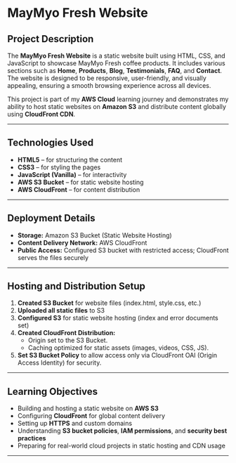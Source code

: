 # MayMyo Fresh Website

## Project Description
The **MayMyo Fresh Website** is a static website built using HTML, CSS, and JavaScript to showcase MayMyo Fresh coffee products. It includes various sections such as **Home**, **Products**, **Blog**, **Testimonials**, **FAQ**, and **Contact**. The website is designed to be responsive, user-friendly, and visually appealing, ensuring a smooth browsing experience across all devices.

This project is part of my **AWS Cloud** learning journey and demonstrates my ability to host static websites on **Amazon S3** and distribute content globally using **CloudFront CDN**.

---

## Technologies Used
- **HTML5** – for structuring the content
- **CSS3** – for styling the pages
- **JavaScript (Vanilla)** – for interactivity
- **AWS S3 Bucket** – for static website hosting
- **AWS CloudFront** – for content distribution 

---

## Deployment Details
- **Storage:** Amazon S3 Bucket (Static Website Hosting)
- **Content Delivery Network:** AWS CloudFront
- **Public Access:** Configured S3 bucket with restricted access; CloudFront serves the files securely

---

## Hosting and Distribution Setup
1. **Created S3 Bucket** for website files (index.html, style.css, etc.)
2. **Uploaded all static files** to S3
3. **Configured S3** for static website hosting (index and error documents set)
4. **Created CloudFront Distribution:**
   - Origin set to the S3 Bucket.
   - Caching optimized for static assets (images, videos, CSS, JS).
5. **Set S3 Bucket Policy** to allow access only via CloudFront OAI (Origin Access Identity) for security.

---

## Learning Objectives
- Building and hosting a static website on **AWS S3**
- Configuring **CloudFront** for global content delivery
- Setting up **HTTPS** and custom domains
- Understanding **S3 bucket policies**, **IAM permissions**, and **security best practices**
- Preparing for real-world cloud projects in static hosting and CDN usage

---

